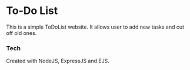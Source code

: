 # To-Do List

This is a simple ToDoList website.
It allows user to add new tasks and cut off old ones. 

### Tech

Created with NodeJS, ExpressJS and EJS.
